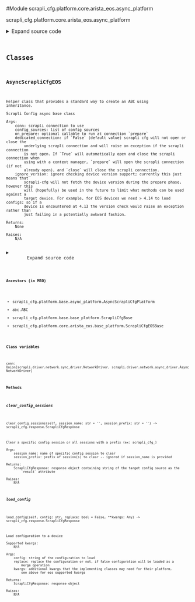 <link rel="preload stylesheet" as="style" href="https://cdnjs.cloudflare.com/ajax/libs/10up-sanitize.css/11.0.1/sanitize.min.css" integrity="sha256-PK9q560IAAa6WVRRh76LtCaI8pjTJ2z11v0miyNNjrs=" crossorigin>
<link rel="preload stylesheet" as="style" href="https://cdnjs.cloudflare.com/ajax/libs/10up-sanitize.css/11.0.1/typography.min.css" integrity="sha256-7l/o7C8jubJiy74VsKTidCy1yBkRtiUGbVkYBylBqUg=" crossorigin>
<link rel="stylesheet preload" as="style" href="https://cdnjs.cloudflare.com/ajax/libs/highlight.js/10.1.1/styles/github.min.css" crossorigin>
<script defer src="https://cdnjs.cloudflare.com/ajax/libs/highlight.js/10.1.1/highlight.min.js" integrity="sha256-Uv3H6lx7dJmRfRvH8TH6kJD1TSK1aFcwgx+mdg3epi8=" crossorigin></script>
<script>window.addEventListener('DOMContentLoaded', () => hljs.initHighlighting())</script>















#Module scrapli_cfg.platform.core.arista_eos.async_platform

scrapli_cfg.platform.core.arista_eos.async_platform

<details class="source">
    <summary>
        <span>Expand source code</span>
    </summary>
    <pre>
        <code class="python">
"""scrapli_cfg.platform.core.arista_eos.async_platform"""
from typing import Any, Callable, List, Optional

from scrapli.driver.core import AsyncEOSDriver
from scrapli.response import MultiResponse, Response
from scrapli_cfg.diff import ScrapliCfgDiffResponse
from scrapli_cfg.exceptions import DiffConfigError, LoadConfigError, ScrapliCfgException
from scrapli_cfg.platform.base.async_platform import AsyncScrapliCfgPlatform
from scrapli_cfg.platform.core.arista_eos.base_platform import CONFIG_SOURCES, ScrapliCfgEOSBase
from scrapli_cfg.response import ScrapliCfgResponse


class AsyncScrapliCfgEOS(AsyncScrapliCfgPlatform, ScrapliCfgEOSBase):
    def __init__(
        self,
        conn: AsyncEOSDriver,
        *,
        config_sources: Optional[List[str]] = None,
        on_prepare: Optional[Callable[..., Any]] = None,
        dedicated_connection: bool = False,
        ignore_version: bool = False,
    ) -> None:
        if config_sources is None:
            config_sources = CONFIG_SOURCES

        super().__init__(
            conn=conn,
            config_sources=config_sources,
            on_prepare=on_prepare,
            dedicated_connection=dedicated_connection,
            ignore_version=ignore_version,
        )

        self.conn: AsyncEOSDriver

        self.config_session_name = ""

    async def _clear_config_session(self, session_name: str) -> Response:
        """
        Clear a configuration session

        Args:
            session_name: name of session to clear

        Returns:
            Response: scrapli response from clearing the session

        Raises:
            N/A

        """
        # Note, early versions of eos supporting config sessions cant be aborted like this, but
        # i dont want to register a config session for each session we want to delete so we'll just
        # roll w/ this for now
        return await self.conn.send_command(command=f"configure session {session_name} abort")

    async def clear_config_sessions(
        self, session_name: str = "", session_prefix: str = ""
    ) -> ScrapliCfgResponse:
        """
        Clear a specific config session or all sessions with a prefix (ex: scrapli_cfg_)

        Args:
            session_name: name of specific config session to clear
            session_prefix: prefix of session(s) to clear -- ignored if session_name is provided

        Returns:
            ScrapliCfgResponse: response object containing string of the target config source as the
                `result` attribute

        Raises:
            N/A

        """
        scrapli_responses = []
        response = self._pre_clear_config_sessions()

        try:
            get_config_sessions_result = await self.conn.send_command(
                command="show config sessions | json"
            )
            scrapli_responses.append(get_config_sessions_result)
            if get_config_sessions_result.failed:
                msg = "failed to show current config sessions"
                self.logger.critical(msg)
                raise ScrapliCfgException(msg)

            config_session_names = self._parse_config_sessions(
                device_output=get_config_sessions_result.result
            )
            for config_session in config_session_names:
                if session_name:
                    if config_session == session_name:
                        clear_config_session_result = await self._clear_config_session(
                            session_name=session_name
                        )
                        scrapli_responses.append(clear_config_session_result)
                else:
                    if config_session.startswith(session_prefix):
                        clear_config_session_result = await self._clear_config_session(
                            session_name=session_name
                        )
                        scrapli_responses.append(clear_config_session_result)

        except ScrapliCfgException:
            pass

        return self._post_clear_config_sessions(
            response=response, scrapli_responses=scrapli_responses
        )

    async def get_version(self) -> ScrapliCfgResponse:
        response = self._pre_get_version()

        version_result = await self.conn.send_command(
            command="show version | i Software image version"
        )

        return self._post_get_version(
            response=response,
            scrapli_responses=[version_result],
            result=self._parse_version(device_output=version_result.result),
        )

    async def get_config(self, source: str = "running") -> ScrapliCfgResponse:
        response = self._pre_get_config(source=source)

        config_result = await self.conn.send_command(
            command=self._get_config_command(source=source)
        )

        return self._post_get_config(
            response=response,
            source=source,
            scrapli_responses=[config_result],
            result=config_result.result,
        )

    async def load_config(
        self, config: str, replace: bool = False, **kwargs: Any
    ) -> ScrapliCfgResponse:
        """
        Load configuration to a device

        Supported kwargs:
            N/A

        Args:
            config: string of the configuration to load
            replace: replace the configuration or not, if false configuration will be loaded as a
                merge operation
            kwargs: additional kwargs that the implementing classes may need for their platform,
                see above for eos supported kwargs

        Returns:
            ScrapliCfgResponse: response object

        Raises:
            N/A

        """
        scrapli_responses = []
        response = self._pre_load_config(config=config)
        (
            config,
            eager_config,
            register_config_session,
        ) = self._prepare_load_config_session_and_payload(config=config)

        if register_config_session:
            # only need to register a session if we havent -- we will reset session to an empty
            # string after any commits/aborts so we know if we are doing "new" operations
            self.conn.register_configuration_session(session_name=self.config_session_name)

        try:
            if replace:
                # default the config session - we only need to do this if we are doing a REPLACE
                rollback_clean_config_result = await self.conn.send_config(
                    config="rollback clean-config", privilege_level=self.config_session_name
                )
                if rollback_clean_config_result.failed:
                    msg = "failed to load clean config in configuration session"
                    self.logger.critical(msg)
                    raise LoadConfigError(msg)

            config_result = await self.conn.send_config(
                config=config, privilege_level=self.config_session_name
            )
            scrapli_responses.append(config_result)
            if config_result.failed:
                msg = "failed to load the candidate config into the config session"
                self.logger.critical(msg)
                raise LoadConfigError(msg)

            # eager cuz banners and such; perhaps if no banner/macro we can disable eager though....
            if eager_config:
                eager_config_result = await self.conn.send_config(
                    config=eager_config, privilege_level=self.config_session_name, eager=True
                )
                scrapli_responses.append(eager_config_result)
                if eager_config_result.failed:
                    msg = "failed to load the candidate config into the config session"
                    self.logger.critical(msg)
                    raise LoadConfigError(msg)

        except LoadConfigError:
            # we catch our own exception so we dont need to do any if failed checks along the way
            # as soon as we hit this (or when we are done w/ the try block) we are done loading the
            # config and can build and return a response object
            pass

        return self._post_load_config(
            response=response,
            scrapli_responses=scrapli_responses,
        )

    async def abort_config(self) -> ScrapliCfgResponse:
        response = self._pre_abort_config(session_or_config_file=bool(self.config_session_name))

        await self.conn.acquire_priv(desired_priv=self.config_session_name)
        await self.conn._abort_config()  # pylint: disable=W0212
        self._reset_config_session()

        return self._post_abort_config(
            response=response,
            scrapli_responses=[],
        )

    async def commit_config(self, source: str = "running") -> ScrapliCfgResponse:
        response = self._pre_commit_config(
            source=source, session_or_config_file=bool(self.config_session_name)
        )

        commit_results = await self.conn.send_commands(
            commands=[
                f"configure session {self.config_session_name} commit",
                "copy running-config startup-config",
            ]
        )
        self._reset_config_session()

        return self._post_commit_config(response=response, scrapli_responses=[commit_results])

    async def diff_config(self, source: str = "running") -> ScrapliCfgDiffResponse:
        scrapli_responses = []
        device_diff = ""
        source_config = ""

        diff_response = self._pre_diff_config(
            source=source, session_or_config_file=bool(self.config_session_name)
        )

        try:
            diff_result = await self.conn.send_config(
                config="show session-config diffs", privilege_level=self.config_session_name
            )
            scrapli_responses.append(diff_result)
            if diff_result.failed:
                msg = "failed generating diff for config session"
                self.logger.critical(msg)
                raise DiffConfigError(msg)

            device_diff = diff_result.result

            source_config_result = await self.get_config(source=source)
            source_config = source_config_result.result

            if isinstance(source_config_result.scrapli_responses, MultiResponse):
                # in this case this will always be a multiresponse or nothing (failure) but mypy
                # doesnt know that, hence the isinstance check
                scrapli_responses.extend(source_config_result.scrapli_responses)

            if source_config_result.failed:
                msg = "failed fetching source config for diff comparison"
                self.logger.critical(msg)
                raise DiffConfigError(msg)

        except DiffConfigError:
            pass

        source_config, candidate_config = self._normalize_source_candidate_configs(
            source_config=source_config
        )

        return self._post_diff_config(
            diff_response=diff_response,
            scrapli_responses=scrapli_responses,
            source_config=source_config,
            candidate_config=candidate_config,
            device_diff=device_diff,
        )
        </code>
    </pre>
</details>




## Classes

### AsyncScrapliCfgEOS


```text
Helper class that provides a standard way to create an ABC using
inheritance.

Scrapli Config async base class

Args:
    conn: scrapli connection to use
    config_sources: list of config sources
    on_prepare: optional callable to run at connection `prepare`
    dedicated_connection: if `False` (default value) scrapli cfg will not open or close the
        underlying scrapli connection and will raise an exception if the scrapli connection
        is not open. If `True` will automatically open and close the scrapli connection when
        using with a context manager, `prepare` will open the scrapli connection (if not
        already open), and `close` will close the scrapli connection.
    ignore_version: ignore checking device version support; currently this just means that
        scrapli-cfg will not fetch the device version during the prepare phase, however this
        will (hopefully) be used in the future to limit what methods can be used against a
        target device. For example, for EOS devices we need > 4.14 to load configs; so if a
        device is encountered at 4.13 the version check would raise an exception rather than
        just failing in a potentially awkward fashion.

Returns:
    None

Raises:
    N/A
```

<details class="source">
    <summary>
        <span>Expand source code</span>
    </summary>
    <pre>
        <code class="python">
class AsyncScrapliCfgEOS(AsyncScrapliCfgPlatform, ScrapliCfgEOSBase):
    def __init__(
        self,
        conn: AsyncEOSDriver,
        *,
        config_sources: Optional[List[str]] = None,
        on_prepare: Optional[Callable[..., Any]] = None,
        dedicated_connection: bool = False,
        ignore_version: bool = False,
    ) -> None:
        if config_sources is None:
            config_sources = CONFIG_SOURCES

        super().__init__(
            conn=conn,
            config_sources=config_sources,
            on_prepare=on_prepare,
            dedicated_connection=dedicated_connection,
            ignore_version=ignore_version,
        )

        self.conn: AsyncEOSDriver

        self.config_session_name = ""

    async def _clear_config_session(self, session_name: str) -> Response:
        """
        Clear a configuration session

        Args:
            session_name: name of session to clear

        Returns:
            Response: scrapli response from clearing the session

        Raises:
            N/A

        """
        # Note, early versions of eos supporting config sessions cant be aborted like this, but
        # i dont want to register a config session for each session we want to delete so we'll just
        # roll w/ this for now
        return await self.conn.send_command(command=f"configure session {session_name} abort")

    async def clear_config_sessions(
        self, session_name: str = "", session_prefix: str = ""
    ) -> ScrapliCfgResponse:
        """
        Clear a specific config session or all sessions with a prefix (ex: scrapli_cfg_)

        Args:
            session_name: name of specific config session to clear
            session_prefix: prefix of session(s) to clear -- ignored if session_name is provided

        Returns:
            ScrapliCfgResponse: response object containing string of the target config source as the
                `result` attribute

        Raises:
            N/A

        """
        scrapli_responses = []
        response = self._pre_clear_config_sessions()

        try:
            get_config_sessions_result = await self.conn.send_command(
                command="show config sessions | json"
            )
            scrapli_responses.append(get_config_sessions_result)
            if get_config_sessions_result.failed:
                msg = "failed to show current config sessions"
                self.logger.critical(msg)
                raise ScrapliCfgException(msg)

            config_session_names = self._parse_config_sessions(
                device_output=get_config_sessions_result.result
            )
            for config_session in config_session_names:
                if session_name:
                    if config_session == session_name:
                        clear_config_session_result = await self._clear_config_session(
                            session_name=session_name
                        )
                        scrapli_responses.append(clear_config_session_result)
                else:
                    if config_session.startswith(session_prefix):
                        clear_config_session_result = await self._clear_config_session(
                            session_name=session_name
                        )
                        scrapli_responses.append(clear_config_session_result)

        except ScrapliCfgException:
            pass

        return self._post_clear_config_sessions(
            response=response, scrapli_responses=scrapli_responses
        )

    async def get_version(self) -> ScrapliCfgResponse:
        response = self._pre_get_version()

        version_result = await self.conn.send_command(
            command="show version | i Software image version"
        )

        return self._post_get_version(
            response=response,
            scrapli_responses=[version_result],
            result=self._parse_version(device_output=version_result.result),
        )

    async def get_config(self, source: str = "running") -> ScrapliCfgResponse:
        response = self._pre_get_config(source=source)

        config_result = await self.conn.send_command(
            command=self._get_config_command(source=source)
        )

        return self._post_get_config(
            response=response,
            source=source,
            scrapli_responses=[config_result],
            result=config_result.result,
        )

    async def load_config(
        self, config: str, replace: bool = False, **kwargs: Any
    ) -> ScrapliCfgResponse:
        """
        Load configuration to a device

        Supported kwargs:
            N/A

        Args:
            config: string of the configuration to load
            replace: replace the configuration or not, if false configuration will be loaded as a
                merge operation
            kwargs: additional kwargs that the implementing classes may need for their platform,
                see above for eos supported kwargs

        Returns:
            ScrapliCfgResponse: response object

        Raises:
            N/A

        """
        scrapli_responses = []
        response = self._pre_load_config(config=config)
        (
            config,
            eager_config,
            register_config_session,
        ) = self._prepare_load_config_session_and_payload(config=config)

        if register_config_session:
            # only need to register a session if we havent -- we will reset session to an empty
            # string after any commits/aborts so we know if we are doing "new" operations
            self.conn.register_configuration_session(session_name=self.config_session_name)

        try:
            if replace:
                # default the config session - we only need to do this if we are doing a REPLACE
                rollback_clean_config_result = await self.conn.send_config(
                    config="rollback clean-config", privilege_level=self.config_session_name
                )
                if rollback_clean_config_result.failed:
                    msg = "failed to load clean config in configuration session"
                    self.logger.critical(msg)
                    raise LoadConfigError(msg)

            config_result = await self.conn.send_config(
                config=config, privilege_level=self.config_session_name
            )
            scrapli_responses.append(config_result)
            if config_result.failed:
                msg = "failed to load the candidate config into the config session"
                self.logger.critical(msg)
                raise LoadConfigError(msg)

            # eager cuz banners and such; perhaps if no banner/macro we can disable eager though....
            if eager_config:
                eager_config_result = await self.conn.send_config(
                    config=eager_config, privilege_level=self.config_session_name, eager=True
                )
                scrapli_responses.append(eager_config_result)
                if eager_config_result.failed:
                    msg = "failed to load the candidate config into the config session"
                    self.logger.critical(msg)
                    raise LoadConfigError(msg)

        except LoadConfigError:
            # we catch our own exception so we dont need to do any if failed checks along the way
            # as soon as we hit this (or when we are done w/ the try block) we are done loading the
            # config and can build and return a response object
            pass

        return self._post_load_config(
            response=response,
            scrapli_responses=scrapli_responses,
        )

    async def abort_config(self) -> ScrapliCfgResponse:
        response = self._pre_abort_config(session_or_config_file=bool(self.config_session_name))

        await self.conn.acquire_priv(desired_priv=self.config_session_name)
        await self.conn._abort_config()  # pylint: disable=W0212
        self._reset_config_session()

        return self._post_abort_config(
            response=response,
            scrapli_responses=[],
        )

    async def commit_config(self, source: str = "running") -> ScrapliCfgResponse:
        response = self._pre_commit_config(
            source=source, session_or_config_file=bool(self.config_session_name)
        )

        commit_results = await self.conn.send_commands(
            commands=[
                f"configure session {self.config_session_name} commit",
                "copy running-config startup-config",
            ]
        )
        self._reset_config_session()

        return self._post_commit_config(response=response, scrapli_responses=[commit_results])

    async def diff_config(self, source: str = "running") -> ScrapliCfgDiffResponse:
        scrapli_responses = []
        device_diff = ""
        source_config = ""

        diff_response = self._pre_diff_config(
            source=source, session_or_config_file=bool(self.config_session_name)
        )

        try:
            diff_result = await self.conn.send_config(
                config="show session-config diffs", privilege_level=self.config_session_name
            )
            scrapli_responses.append(diff_result)
            if diff_result.failed:
                msg = "failed generating diff for config session"
                self.logger.critical(msg)
                raise DiffConfigError(msg)

            device_diff = diff_result.result

            source_config_result = await self.get_config(source=source)
            source_config = source_config_result.result

            if isinstance(source_config_result.scrapli_responses, MultiResponse):
                # in this case this will always be a multiresponse or nothing (failure) but mypy
                # doesnt know that, hence the isinstance check
                scrapli_responses.extend(source_config_result.scrapli_responses)

            if source_config_result.failed:
                msg = "failed fetching source config for diff comparison"
                self.logger.critical(msg)
                raise DiffConfigError(msg)

        except DiffConfigError:
            pass

        source_config, candidate_config = self._normalize_source_candidate_configs(
            source_config=source_config
        )

        return self._post_diff_config(
            diff_response=diff_response,
            scrapli_responses=scrapli_responses,
            source_config=source_config,
            candidate_config=candidate_config,
            device_diff=device_diff,
        )
        </code>
    </pre>
</details>


#### Ancestors (in MRO)
- scrapli_cfg.platform.base.async_platform.AsyncScrapliCfgPlatform
- abc.ABC
- scrapli_cfg.platform.base.base_platform.ScrapliCfgBase
- scrapli_cfg.platform.core.arista_eos.base_platform.ScrapliCfgEOSBase
#### Class variables

    
`conn: Union[scrapli.driver.network.sync_driver.NetworkDriver, scrapli.driver.network.async_driver.AsyncNetworkDriver]`



#### Methods

    

##### clear_config_sessions
`clear_config_sessions(self, session_name: str = '', session_prefix: str = '') ‑> scrapli_cfg.response.ScrapliCfgResponse`

```text
Clear a specific config session or all sessions with a prefix (ex: scrapli_cfg_)

Args:
    session_name: name of specific config session to clear
    session_prefix: prefix of session(s) to clear -- ignored if session_name is provided

Returns:
    ScrapliCfgResponse: response object containing string of the target config source as the
        `result` attribute

Raises:
    N/A
```



    

##### load_config
`load_config(self, config: str, replace: bool = False, **kwargs: Any) ‑> scrapli_cfg.response.ScrapliCfgResponse`

```text
Load configuration to a device

Supported kwargs:
    N/A

Args:
    config: string of the configuration to load
    replace: replace the configuration or not, if false configuration will be loaded as a
        merge operation
    kwargs: additional kwargs that the implementing classes may need for their platform,
        see above for eos supported kwargs

Returns:
    ScrapliCfgResponse: response object

Raises:
    N/A
```